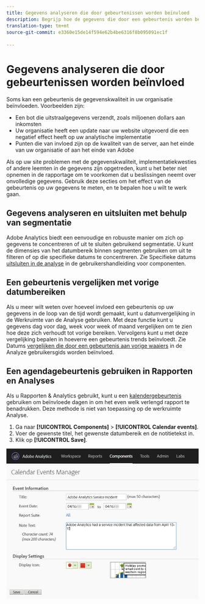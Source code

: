 ```yaml
---
title: Gegevens analyseren die door gebeurtenissen worden beïnvloed
description: Begrijp hoe de gegevens die door een gebeurtenis worden beïnvloed tot algemene gegevenskwaliteit bijdragen.
translation-type: tm+mt
source-git-commit: e3360e15de14f594e62b4be6316f8b095091ec1f

---
```



# Gegevens analyseren die door gebeurtenissen worden beïnvloed

Soms kan een gebeurtenis de gegevenskwaliteit in uw organisatie beïnvloeden. Voorbeelden zijn:

* Een bot die uitstraalgegevens verzendt, zoals miljoenen dollars aan inkomsten
* Uw organisatie heeft een update naar uw website uitgevoerd die een negatief effect heeft op uw analytische implementatie
* Punten die van invloed zijn op de kwaliteit van de server, aan het einde van uw organisatie of aan het einde van Adobe

Als op uw site problemen met de gegevenskwaliteit, implementatiekwesties of andere leemten in de gegevens zijn opgetreden, kunt u het beter niet opnemen in de rapportage om te voorkomen dat u beslissingen neemt over onvolledige gegevens. Gebruik deze secties om het effect van de gebeurtenis op uw gegevens te meten, en te bepalen hoe u wilt te werk gaan.

## Gegevens analyseren en uitsluiten met behulp van segmentatie

Adobe Analytics biedt een eenvoudige en robuuste manier om zich op gegevens te concentreren of uit te sluiten gebruikend segmentatie. U kunt de dimensies van het datumbereik binnen segmenten gebruiken om uit te filteren of op die specifieke datums te concentreren. Zie Specifieke datums [uitsluiten in de analyse](/help/components/c-segmentation/use-cases/exclude-date-range.md) in de gebruikershandleiding voor componenten.

## Een gebeurtenis vergelijken met vorige datumbereiken

Als u meer wilt weten over hoeveel invloed een gebeurtenis op uw gegevens in de loop van de tijd wordt gemaakt, kunt u datumvergelijking in de Werkruimte van de Analyse gebruiken. Met deze functie kunt u gegevens dag voor dag, week voor week of maand vergelijken om te zien hoe deze zich verhoudt tot vorige bereiken. Vervolgens kunt u met deze vergelijking bepalen in hoeverre een gebeurtenis trends beïnvloedt. Zie Datums [vergelijken die door een gebeurtenis aan vorige waaiers](/help/analyze/analysis-workspace/components/calendar-date-ranges/compare-event.md) in de Analyze gebruikersgids worden beïnvloed.

## Een agendagebeurtenis gebruiken in Rapporten en Analyses

Als u Rapporten &amp; Analytics gebruikt, kunt u een [kalendergebeurtenis](/help/components/t-calendar-event.md) gebruiken om beïnvloede dagen in om het even welk verlengd rapport te benadrukken. Deze methode is niet van toepassing op de werkruimte Analyse.

1. Ga naar **[!UICONTROL Components]** > **[!UICONTROL Calendar events]**.
2. Voer de gewenste titel, het gewenste datumbereik en de notitietekst in.
3. Klik op **[!UICONTROL Save]**.

![Agenda, gebeurtenis](assets/exclude_calendar_event.jpg)
